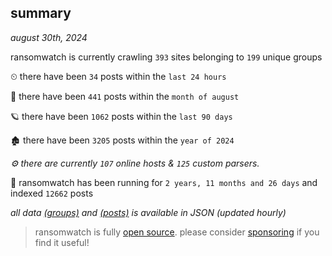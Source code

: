 
## summary
_august 30th, 2024_

ransomwatch is currently crawling `393` sites belonging to `199` unique groups

⏲ there have been `34` posts within the `last 24 hours`

🦈 there have been `441` posts within the `month of august`

🪐 there have been `1062` posts within the `last 90 days`

🏚 there have been `3205` posts within the `year of 2024`

_⚙️ there are currently `107` online hosts & `125` custom parsers._

🦕 ransomwatch has been running for `2 years, 11 months and 26 days` and indexed `12662` posts

_all data  [(groups)](http://ransomwhat.telemetry.ltd/groups) and [(posts)](http://ransomwhat.telemetry.ltd/posts) is available in JSON (updated hourly)_

> ransomwatch is fully [open source](https://github.com/joshhighet/ransomwatch#ransomwatch--). please consider [sponsoring](https://github.com/sponsors/joshhighet) if you find it useful!
